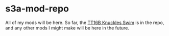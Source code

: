 # s3a-mod-repo
All of my mods will be here.
So far, the [TT16B Knuckles Swim](https://github.com/c0des1ayr/s3a-mod-repo/blob/main/knux_swim/knuckles_swim_002.zip) is in the repo, and any other mods I might make will be here in the future.
